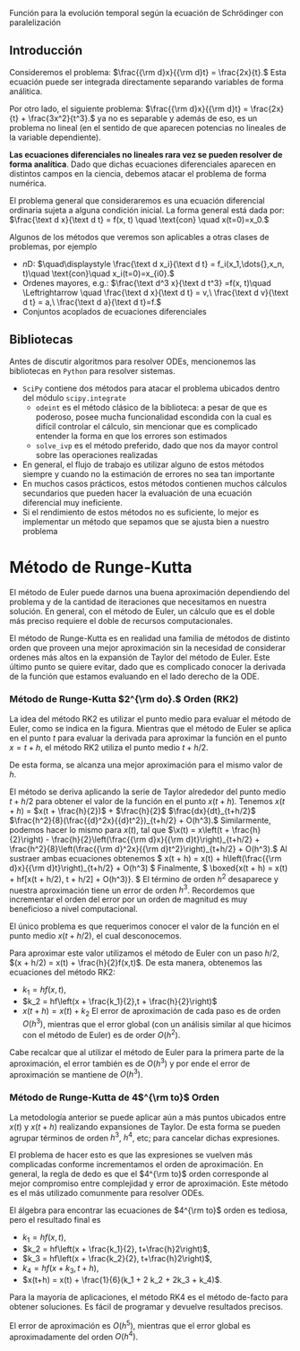 Función para la evolución temporal según la ecuación de Schrödinger con paralelización
## Introducción

Consideremos el problema:   $\frac{{\rm d}x}{{\rm d}t} = \frac{2x}{t}.$
Esta ecuación puede ser integrada directamente separando variables de forma análitica.

Por otro lado, el siguiente problema: $\frac{{\rm d}x}{{\rm d}t} = \frac{2x}{t} + \frac{3x^2}{t^3}.$
ya no es separable y además de eso, es un problema no lineal (en el sentido de que aparecen potencias no lineales de la variable dependiente). 

**Las ecuaciones diferenciales no lineales rara vez se pueden resolver de forma analítica**. Dado que dichas ecuaciones diferenciales aparecen en distintos campos en la ciencia, debemos atacar el problema de forma numérica.

El problema general que consideraremos es una ecuación diferencial ordinaria sujeta a alguna condición inicial. La forma general está dada por:
$\frac{\text d x}{\text d t} = f(x, t) \quad \text{con} \quad x(t=0)=x_0.$

Algunos de los métodos que veremos son aplicables a otras clases de problemas, por ejemplo
* $n$D: $\quad\displaystyle \frac{\text d x_i}{\text d t} = f_i(x_1,\dots{},x_n, t)\quad \text{con}\quad x_i(t=0)=x_{i0}.$
* Ordenes mayores, e.g.:
 $\frac{\text d^3 x}{\text d t^3} =f(x, t)\quad \Leftrightarrow \quad \frac{\text d x}{\text d t} = v,\ \frac{\text d v}{\text d t} = a,\ \frac{\text d a}{\text d t}=f.$
* Conjuntos acoplados de ecuaciones diferenciales

## Bibliotecas

Antes de discutir algoritmos para resolver ODEs, mencionemos las bibliotecas en `Python` para resolver sistemas. 

* `SciPy` contiene dos métodos para atacar el problema ubicados dentro del módulo `scipy.integrate`
  - `odeint` es el método clásico de la biblioteca: a pesar de que es poderoso, posee mucha funcionalidad escondida con la cual es difícil controlar el cálculo, sin mencionar que es complicado entender la forma en que los errores son estimados
  - `solve_ivp` es el método preferido, dado que nos da mayor control sobre las operaciones realizadas
* En general, el flujo de trabajo es utilizar alguno de estos métodos siempre y cuando no la estimación de errores no sea tan importante
* En muchos casos prácticos, estos métodos contienen muchos cálculos secundarios que pueden hacer la evaluación de una ecuación diferencial muy ineficiente. 
* Si el rendimiento de estos métodos no es suficiente, lo mejor es implementar un método que sepamos que se ajusta bien a nuestro problema

# Método de Runge-Kutta

El método de Euler puede darnos una buena aproximación dependiendo del problema y de la cantidad de iteraciones que necesitamos en nuestra solución. En general, con el método de Euler, un cálculo que es el doble más preciso requiere el doble de recursos computacionales.

El método de Runge-Kutta es en realidad una familia de métodos de distinto orden que proveen una mejor aproximación sin la necesidad de considerar ordenes más altos en la expansión de Taylor del método de Euler. Este último punto se quiere evitar, dado que es complicado conocer la derivada de la función que estamos evaluando en el lado derecho de la ODE.

### Método de Runge-Kutta $2^{\rm do}.$ Orden (RK2)

La idea del método RK2 es utilizar el punto medio para evaluar el método de Euler, como se indica en la figura. Mientras que el método de Euler se aplica en el punto $t$ para evaluar la derivada para aproximar la función en el punto $x = t + h$, el método RK2 utiliza el punto medio $t + h/2$. 

De esta forma, se alcanza una mejor aproximación para el mismo valor de $h$.

El método se deriva aplicando la serie de Taylor alrededor del punto medio $t + h/2$ para obtener el valor de la función en el punto $x(t + h)$. Tenemos
$x(t + h)$ = $x(t + \frac{h}{2})$ + $\frac{h}{2}$ $\frac{dx}{dt}_{t+h/2}$  $\frac{h^2}{8}(\frac{{d}^2x}{{d}t^2})_{t+h/2} + O(h^3).$
Similarmente, podemos hacer lo mismo para $x(t)$, tal que
$\x(t) = x\left(t + \frac{h}{2}\right) - \frac{h}{2}\left(\frac{{\rm d}x}{{\rm d}t}\right)_{t+h/2} + \frac{h^2}{8}\left(\frac{{\rm d}^2x}{{\rm d}t^2}\right)_{t+h/2} + O(h^3).$
Al sustraer ambas ecuaciones obtenemos
$
x(t + h) = x(t) + h\left(\frac{{\rm d}x}{{\rm d}t}\right)_{t+h/2} + O(h^3)
$
Finalmente,
$
\boxed{x(t + h) = x(t) + hf[x(t + h/2), t + h/2] + O(h^3)}.
$
El término de orden $h^2$ desaparece y nuestra aproximación tiene un error de orden $h^3$. Recordemos que incrementar el orden del error por un orden de magnitud es muy beneficioso a nivel computacional. 

El único problema es que requerimos conocer el valor de la función en el punto medio $x(t + h/2)$, el cual desconocemos.

Para aproximar este valor utilizamos el método de Euler con un paso $h/2$, $(x + h/2) = x(t) + \frac{h}{2}f(x,t)$. De esta manera, obtenemos las ecuaciones del método RK2:
* $k_1 = hf(x,t),$
* $k_2 = hf\left(x + \frac{k_1}{2},t + \frac{h}{2}\right)$
* $x(t + h) = x(t) + k_2$
El error de aproximación de cada paso es de orden $O(h^3)$, mientras que el error global (con un análisis similar al que hicimos con el método de Euler) es de order $O(h^2)$. 

Cabe recalcar que al utilizar el método de Euler para la primera parte de la aproximación, el error también es de $O(h^3)$ y por ende el error de aproximación se mantiene de $O(h^3)$.

### Método de Runge-Kutta de 4$^{\rm to}$ Orden

La metodología anterior se puede aplicar aún a más puntos ubicados entre $x(t)$ y $x(t + h)$ realizando expansiones de Taylor. De esta forma se pueden agrupar términos de orden $h^3$, $h^4$, etc; para cancelar dichas expresiones. 

El problema de hacer esto es que las expresiones se vuelven más complicadas conforme incrementamos el orden de aproximación. En general, la regla de dedo es que el $4^{\rm to}$ orden corresponde al mejor compromiso entre complejidad y error de aproximación. Este método es el más utilizado comunmente para resolver ODEs. 

El álgebra para encontrar las ecuaciones de $4^{\rm to}$ orden es tediosa, pero el resultado final es
* $k_1 = hf(x, t)$,
* $k_2 = hf\left(x + \frac{k_1}{2}, t+\frac{h}2\right)$,
* $k_3 = hf\left(x + \frac{k_2}{2}, t+\frac{h}2\right)$,
* $k_4 = hf\left(x + k_3, t + h \right)$,
* $x(t+h) = x(t) + \frac{1}{6}(k_1 + 2 k_2 + 2k_3 + k_4)$.

Para la mayoría de aplicaciones, el método RK4 es el método de-facto para obtener soluciones. Es fácil de programar y devuelve resultados precisos. 

El error de aproximación es $O(h^5)$, mientras que el error global es aproximadamente del orden $O(h^4)$.
